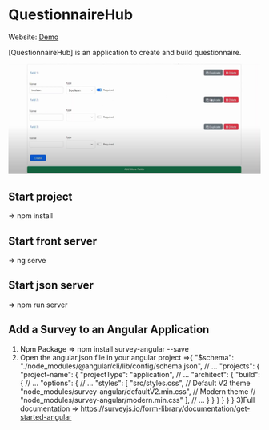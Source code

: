 # QuestionnaireHub

Website: [Demo](https://drive.google.com/file/d/1m_sGgb2u2OTTWi36jmhCvxO1C4sdWHmS/view?usp=sharing)

[QuestionnaireHub] is an application to create and build questionnaire.

![QuestionnaireHub](./src/assets/home.png)

## Start project 
=> npm install

## Start front server 
=> ng serve

## Start json server 
=> npm run server

## Add a Survey to an Angular Application
1) Npm Package
=> npm install survey-angular --save
2) Open the angular.json file in your angular project
=>{
  "$schema": "./node_modules/@angular/cli/lib/config/schema.json",
  // ...
  "projects": {
    "project-name": {
      "projectType": "application",
      // ...
      "architect": {
        "build": {
          // ...
          "options": {
            // ...
            "styles": [
              "src/styles.css",
              // Default V2 theme
              "node_modules/survey-angular/defaultV2.min.css",
              // Modern theme
              // "node_modules/survey-angular/modern.min.css"
            ],
            // ...
          }
        }
      }
    }
  }
}
3)Full documentation => https://surveyjs.io/form-library/documentation/get-started-angular
